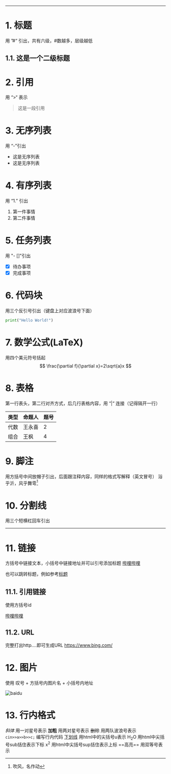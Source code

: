 
---
# 1. 标题
用 ”#“ 引出，共有六级，#数越多，层级越低
## 1.1. 这是一个二级标题

# 2. 引用
用 “>“ 表示
> 这是一段引用

# 3. 无序列表
用 “-”引出
- 这是无序列表
- 这是无序列表

# 4. 有序列表
用 “1.” 引出
1. 第一件事情
2. 第二件事情

# 5. 任务列表
用 "- []"引出
- [x] 待办事项
- [x] 完成事项

# 6. 代码块
用三个反引号引出（键盘上对应波浪号下面）
```python
print("Hello World!")
```
# 7. 数学公式(LaTeX)
用四个美元符号括起
$$
\frac{\partial f}{\partial x}=2\sqrt{a}x
$$

# 8. 表格
第一行表头，第二行对齐方式，后几行表格内容，用 “|“ 连接（记得隔开一行）

| 类型  | 命题人 | 题号  |
| :-- | --- | --- |
| 代数  | 王永喜 | 2   |
| 组合  | 王枫  | 4   |

# 9. 脚注
用方括号中间放帽子引出，后面跟注释内容，同样的格式写解释（英文冒号）
浴乎沂，风乎舞雩[^风]

[^风]:吹风，名作动

# 10. 分割线
用三个短横杠回车引出

---

# 11. 链接
方括号中链接文本，小括号中链接地址并可以引号添加标题
[哔哩哔哩](https://www.bilibili.com "哔哩哔哩 (゜-゜)つロ 干杯~")

也可以跳转标题，例如参考[标题](#标题)
## 11.1. 引用链接
使用方括号id

[id]:https://www.bilibili.com "哔哩哔哩 (゜-゜)つロ 干杯~"

[哔哩哔哩][id]

## 11.2. URL
完整打出http....即可生成URL
https://www.bing.com/

# 12. 图片
使用 叹号 + 方括号内图片名 + 小括号内地址

![baidu](https://www.baidu.com/img/bd_logo1.png)


# 13. 行内格式
*斜体*  用一对星号表示
**加粗**  用两对星号表示
~~删除~~  用两队波浪号表示
`cin>>a>>b>>c;` 编写行内代码
<u>下划线</u>  用html中的尖括号u表示
H<sub>2</sub>O  用html中尖括号sub括住表示下标
x<sup>2</sup>  用html中尖括号sup括住表示上标
==高亮==  用双等号表示











